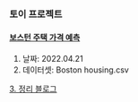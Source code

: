 ### 토이 프로젝트

#### [보스턴 주택 가격 예측](https://github.com/qsdcfd/Year-dream/blob/TIL/Project/Toy/%5B%ED%8C%8C%EC%9D%B4%EC%8D%AC_Basic_Toy_%ED%94%84%EB%A1%9C%EC%A0%9D%ED%8A%B8%5D_%EC%9D%B4%EC%84%B8%ED%98%84_%EC%98%A4%ED%94%84%EB%9D%BC%EC%9D%B8.ipynb)

1. 날짜: 2022.04.21
2. 데이터셋: Boston housing.csv

[3. 정리 블로그](https://tpgus343.tistory.com/6)

